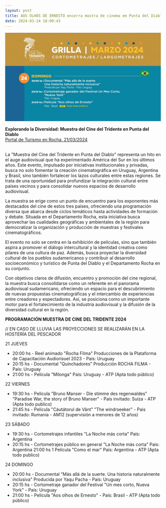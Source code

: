 ```yaml
---
layout: post
title: AOS OLHOS DE ERNESTO encerra mostra de cinema em Punta del Diablo
date: 2024-03-24 18:09:43
---
```

![](/uploads/festiv-tridente.jpg)

**Explorando la Diversidad: Muestra del Cine del Tridente en Punta del Diablo**\
[Portal de Turismo en Rocha, 21/03/2024](https://turismorocha.gub.uy/eventos/2024/03/21/cine-del-tridente-2024-3572)

\
La "Muestra del Cine del Tridente en Punta del Diablo" representa un hito en el auge audiovisual que ha experimentado América del Sur en los últimos años. Este evento, impulsado por iniciativas institucionales y privadas, busca no solo fomentar la creación cinematográfica en Uruguay, Argentina y Brasil, sino también fortalecer los lazos culturales entre estas regiones. Se trata de una oportunidad para profundizar la integración cultural entre países vecinos y para consolidar nuevos espacios de desarrollo audiovisual.

La muestra se erige como un punto de encuentro para los exponentes más destacados del cine de estos tres países, ofreciendo una programación diversa que abarca desde ciclos temáticos hasta actividades de formación y debate. Situada en el Departamento Rocha, esta iniciativa busca aprovechar las cualidades geográficas y ambientales de la región para democratizar la organización y producción de muestras y festivales cinematográficos.

El evento no solo se centra en la exhibición de películas, sino que también aspira a promover el diálogo intercultural y la identidad creativa como pilares de una cultura de paz. Además, busca proyectar la diversidad cultural de los pueblos sudamericanos y contribuir al desarrollo socioeconómico y turístico de Punta del Diablo y el Departamento Rocha en su conjunto.

Con objetivos claros de difusión, encuentro y promoción del cine regional, la muestra busca consolidarse como un referente en el panorama audiovisual sudamericano, ofreciendo un espacio para el descubrimiento de nuevas propuestas cinematográficas y el intercambio de experiencias entre creadores y espectadores. Así, se posiciona como un importante motor para el fortalecimiento de la industria audiovisual y la difusión de la diversidad cultural en la región.

**PROGRAMACIÓN MUESTRA DE CINE DEL TRIDENTE 2024**

// EN CASO DE LLUVIA LAS PROYECCIONES SE REALIZARÁN EN LA HOSTERÍA DEL PESCADOR 

21 JUEVES

* 20:00 hs - Reel animado "Rocha Filma" Producciones de la Plataforma de Capacitación Audiorisuel 2023 - País: Uruguay
* 20:15 hs - Documental "Quinchadores" Producción ROCHA FILMA - País: Uruguay
* 21:00 hs - Película "Milonga" País: Uruguay - ATP (Apta todo público)

22 VIERNES 

* 19:30 hs - Película "Bruno Manser - Die stimme des regenwaldes" "Paradise War, the story of Bruno Manser" - País invitado: Suiza - ATP (Apta todo publico)
* 21:45 hs - Película "Cáutátorul de Vânt" "The windrseeker" - Pais invitado: Rumania - AM12 (supervisión a menores de 12 años)

23 SÁBADO

* 19:30 hs - Cortometrajes infantiles "La Noche más corta" País: Argentina
* 20:15 hs - Cortometrajes público en general "La Noche más corta" Pais: Argentina 21:00 hs 1 Película "Como el mar" País: Argentina - ATP (Apta todo publico)

24 DOMINGO

* 20:00 hs - Documental "Más allá de la suerte. Una historia naturalmente inclusiva" Producida por Yaqu Pacha - País: Uruguay
* 20:15 hs - Cortometraje ganador del Festival "Un mes corto, Nueva York" - País: Uruguay
* 21:00 hs - Película "Aos olhos de Ernesto" - País: Brasil - ATP (Apta todo público)